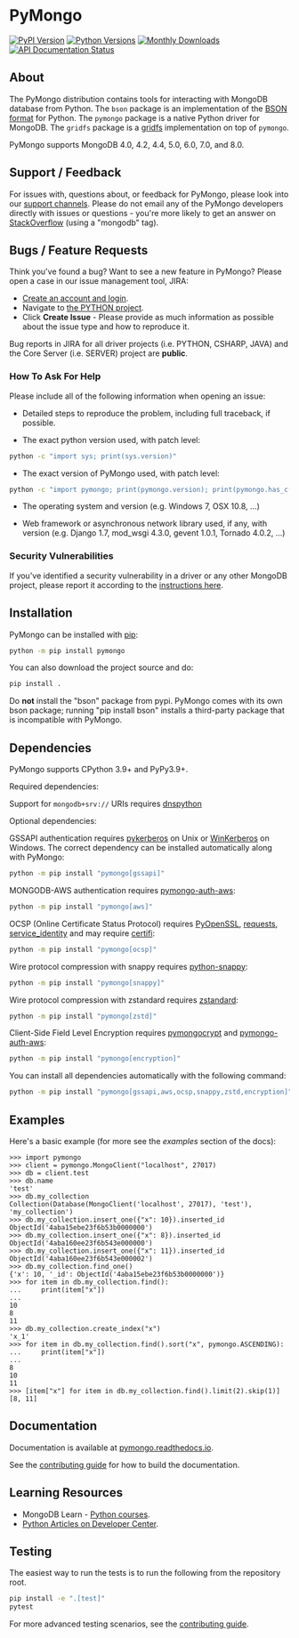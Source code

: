 # PyMongo

[![PyPI Version](https://img.shields.io/pypi/v/pymongo)](https://pypi.org/project/pymongo)
[![Python Versions](https://img.shields.io/pypi/pyversions/pymongo)](https://pypi.org/project/pymongo)
[![Monthly Downloads](https://static.pepy.tech/badge/pymongo/month)](https://pepy.tech/project/pymongo)
[![API Documentation Status](https://readthedocs.org/projects/pymongo/badge/?version=stable)](http://pymongo.readthedocs.io/en/stable/api?badge=stable)

## About

The PyMongo distribution contains tools for interacting with MongoDB
database from Python. The `bson` package is an implementation of the
[BSON format](http://bsonspec.org) for Python. The `pymongo` package is
a native Python driver for MongoDB. The `gridfs` package is a
[gridfs](https://github.com/mongodb/specifications/blob/master/source/gridfs/gridfs-spec.md/)
implementation on top of `pymongo`.

PyMongo supports MongoDB 4.0, 4.2, 4.4, 5.0, 6.0, 7.0, and 8.0.

## Support / Feedback

For issues with, questions about, or feedback for PyMongo, please look
into our [support channels](https://support.mongodb.com/welcome). Please
do not email any of the PyMongo developers directly with issues or
questions - you're more likely to get an answer on
[StackOverflow](https://stackoverflow.com/questions/tagged/mongodb)
(using a "mongodb" tag).

## Bugs / Feature Requests

Think you've found a bug? Want to see a new feature in PyMongo? Please
open a case in our issue management tool, JIRA:

-   [Create an account and login](https://jira.mongodb.org).
-   Navigate to [the PYTHON
    project](https://jira.mongodb.org/browse/PYTHON).
-   Click **Create Issue** - Please provide as much information as
    possible about the issue type and how to reproduce it.

Bug reports in JIRA for all driver projects (i.e. PYTHON, CSHARP, JAVA)
and the Core Server (i.e. SERVER) project are **public**.

### How To Ask For Help

Please include all of the following information when opening an issue:

-   Detailed steps to reproduce the problem, including full traceback,
    if possible.

-   The exact python version used, with patch level:

```bash
python -c "import sys; print(sys.version)"
```

-   The exact version of PyMongo used, with patch level:

```bash
python -c "import pymongo; print(pymongo.version); print(pymongo.has_c())"
```

-   The operating system and version (e.g. Windows 7, OSX 10.8, ...)

-   Web framework or asynchronous network library used, if any, with
    version (e.g. Django 1.7, mod_wsgi 4.3.0, gevent 1.0.1, Tornado
    4.0.2, ...)

### Security Vulnerabilities

If you've identified a security vulnerability in a driver or any other
MongoDB project, please report it according to the [instructions
here](https://www.mongodb.com/docs/manual/tutorial/create-a-vulnerability-report/).

## Installation

PyMongo can be installed with [pip](http://pypi.python.org/pypi/pip):

```bash
python -m pip install pymongo
```

You can also download the project source and do:

```bash
pip install .
```

Do **not** install the "bson" package from pypi. PyMongo comes with
its own bson package; running "pip install bson" installs a third-party
package that is incompatible with PyMongo.

## Dependencies

PyMongo supports CPython 3.9+ and PyPy3.9+.

Required dependencies:

Support for `mongodb+srv://` URIs requires [dnspython](https://pypi.python.org/pypi/dnspython)

Optional dependencies:

GSSAPI authentication requires
[pykerberos](https://pypi.python.org/pypi/pykerberos) on Unix or
[WinKerberos](https://pypi.python.org/pypi/winkerberos) on Windows. The
correct dependency can be installed automatically along with PyMongo:

```bash
python -m pip install "pymongo[gssapi]"
```

MONGODB-AWS authentication requires
[pymongo-auth-aws](https://pypi.org/project/pymongo-auth-aws/):

```bash
python -m pip install "pymongo[aws]"
```

OCSP (Online Certificate Status Protocol) requires
[PyOpenSSL](https://pypi.org/project/pyOpenSSL/),
[requests](https://pypi.org/project/requests/),
[service_identity](https://pypi.org/project/service_identity/) and may
require [certifi](https://pypi.python.org/pypi/certifi):

```bash
python -m pip install "pymongo[ocsp]"
```

Wire protocol compression with snappy requires
[python-snappy](https://pypi.org/project/python-snappy):

```bash
python -m pip install "pymongo[snappy]"
```

Wire protocol compression with zstandard requires
[zstandard](https://pypi.org/project/zstandard):

```bash
python -m pip install "pymongo[zstd]"
```

Client-Side Field Level Encryption requires
[pymongocrypt](https://pypi.org/project/pymongocrypt/) and
[pymongo-auth-aws](https://pypi.org/project/pymongo-auth-aws/):

```bash
python -m pip install "pymongo[encryption]"
```
You can install all dependencies automatically with the following
command:

```bash
python -m pip install "pymongo[gssapi,aws,ocsp,snappy,zstd,encryption]"
```

## Examples

Here's a basic example (for more see the *examples* section of the
docs):

```pycon
>>> import pymongo
>>> client = pymongo.MongoClient("localhost", 27017)
>>> db = client.test
>>> db.name
'test'
>>> db.my_collection
Collection(Database(MongoClient('localhost', 27017), 'test'), 'my_collection')
>>> db.my_collection.insert_one({"x": 10}).inserted_id
ObjectId('4aba15ebe23f6b53b0000000')
>>> db.my_collection.insert_one({"x": 8}).inserted_id
ObjectId('4aba160ee23f6b543e000000')
>>> db.my_collection.insert_one({"x": 11}).inserted_id
ObjectId('4aba160ee23f6b543e000002')
>>> db.my_collection.find_one()
{'x': 10, '_id': ObjectId('4aba15ebe23f6b53b0000000')}
>>> for item in db.my_collection.find():
...     print(item["x"])
...
10
8
11
>>> db.my_collection.create_index("x")
'x_1'
>>> for item in db.my_collection.find().sort("x", pymongo.ASCENDING):
...     print(item["x"])
...
8
10
11
>>> [item["x"] for item in db.my_collection.find().limit(2).skip(1)]
[8, 11]
```

## Documentation

Documentation is available at
[pymongo.readthedocs.io](https://pymongo.readthedocs.io/en/stable/).

See the [contributing guide](./CONTRIBUTING.md#documentation) for how to build the documentation.

## Learning Resources

- MongoDB Learn - [Python
courses](https://learn.mongodb.com/catalog?labels=%5B%22Language%22%5D&values=%5B%22Python%22%5D).
- [Python Articles on Developer
Center](https://www.mongodb.com/developer/languages/python/).

## Testing

The easiest way to run the tests is to run the following from the repository root.

```bash
pip install -e ".[test]"
pytest
```

For more advanced testing scenarios, see the [contributing guide](./CONTRIBUTING.md#running-tests-locally).
